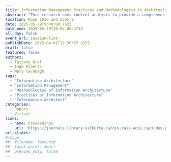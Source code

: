 ```yaml
---
title: Information Management Practices and Methodologies in Architecting Information Systems
abstract: "This research uses content analysis to provide a comprehensive overview of current trends in Information Architecture (IA) for Information Management (IM). It clarifies the IA concept, its elements, design practices, and methodologies. Additionally, it explores the education, roles, and skillsets expected of information architects in today’s job market. This research can be used to train IA stakeholders, define information architect responsibilities, standardize terminology, and develop best practices and standards for IA design. Ultimately, this work contributes to the evolving field of IA by reducing ambiguity and offering pedagogical insights for Library and Information Studies programs."
location: Rowe 1016 and Zoom B
date: 2025-05-29T9:40:00.763Z
date_end: 2025-05-29T10:05:00.471Z
all_day: false
event_url: session-link
publishDate: 2025-04-01T12:36:37.825Z
draft: false
featured: false
authors:
  - Tatiana Orel
  - Inge Alberts
  - Mary Cavanagh
tags:
  - "Information Architecture"
  - "Information Management"
  - "Methodologies of Information Architecture"
  - "Practices of Information Architecture"
  - "Information Architect"
categories:
  - Papers
  - Virtual
links:
  - name: Proceedings
    url: 'https://journals.library.ualberta.ca/ojs.cais-acsi.ca/index.php/cais-asci/article/view/1902'
url-slides: ''
#image:
##  filename: featured
##  focal_point: Smart
##  preview_only: false
---
```

